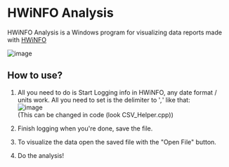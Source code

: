 # HWiNFO Analysis
HWiNFO Analysis is a Windows program for visualizing data reports made with [HWiNFO](https://www.hwinfo.com)

![image](https://github.com/user-attachments/assets/a7eab09f-12e1-4cf9-a302-5ce257edf379)


## How to use?
1. All you need to do is Start Logging info in HWiNFO, any date format / units work. All you need to set is the delimiter to '*,*' like that:<br>
![image](https://github.com/user-attachments/assets/fd33cbfa-5be5-4c48-aff5-e9b9672c75dd)<br>
(This can be changed in code (look CSV_Helper.cpp))

2. Finish logging when you're done, save the file.
3. To visualize the data open the saved file with the "Open File" button.
4. Do the analysis!